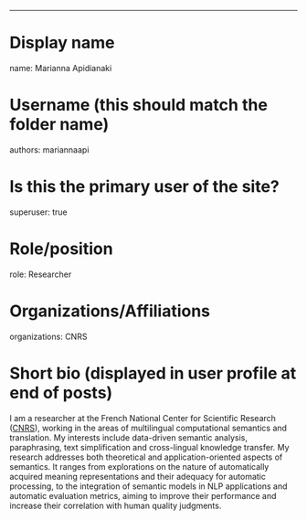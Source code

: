 ---
# Display name
name: Marianna Apidianaki

# Username (this should match the folder name)
authors: mariannaapi

# Is this the primary user of the site?
superuser: true

# Role/position
role: Researcher

# Organizations/Affiliations
organizations: CNRS


# Short bio (displayed in user profile at end of posts)
I am a researcher at the French National Center for Scientific Research (<a href="http://www.cnrs.fr/index.html">CNRS</a>), working in the areas of multilingual computational semantics and translation. My interests include data-driven semantic analysis, paraphrasing, text simplification and cross-lingual knowledge transfer. My research addresses both theoretical and application-oriented aspects of semantics. It ranges from explorations on the nature of automatically acquired meaning representations and their adequacy for automatic processing, to the integration of semantic models in NLP applications and automatic evaluation metrics, aiming to improve their performance and increase their correlation with human quality judgments.

